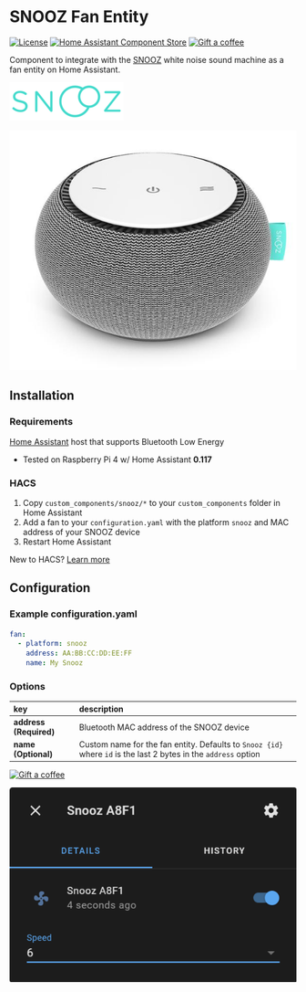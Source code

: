 # SNOOZ Fan Entity
[![License][license-shield]](LICENSE)
[![Home Assistant Component Store][hacsbadge]][hacs]
[![Gift a coffee][giftacoffeebadge]][giftacoffee]

Component to integrate with the [SNOOZ][snooz] white noise sound machine as a fan entity on Home Assistant.

![SNOOZ logo][snoozlogo]

![Image of a SNOOZ device][snoozdevice]

## Installation
### Requirements
[Home Assistant][homeassistant] host that supports Bluetooth Low Energy
  - Tested on Raspberry Pi 4 w/ Home Assistant **0.117**
  
### HACS
1. Copy `custom_components/snooz/*` to your `custom_components` folder in Home Assistant
2. Add a fan to your `configuration.yaml` with the platform `snooz` and MAC address of your SNOOZ device
2. Restart Home Assistant

New to HACS? [Learn more][hacsinstall]

## Configuration

### Example configuration.yaml
```yaml
fan:
  - platform: snooz
    address: AA:BB:CC:DD:EE:FF
    name: My Snooz
```

### Options
key | description
:--- | :---
**address (Required)** | Bluetooth MAC address of the SNOOZ device
**name (Optional)** | Custom name for the fan entity. Defaults to `Snooz {id}` where `id` is the last 2 bytes in the `address` option

[![Gift a coffee][giftacoffeebadgeblue]][giftacoffee]

![Screenshot of home assistant showing a power toggle and fan speed dropdown][screenshot]

[snooz]: https://getsnooz.com/
[snoozlogo]: snooz.png
[snoozdevice]: device.jpg
[homeassistant]: https://www.home-assistant.io/
[screenshot]: screenshot.png
[giftacoffee]: https://www.buymeacoffee.com/abrunkhorst
[giftacoffeebadge]: https://img.shields.io/badge/Gift%20a%20coffee-green.svg?style=flat
[giftacoffeebadgeblue]: https://img.shields.io/badge/Gift%20a%20coffee-blue.svg?style=for-the-badge
[commits-shield]: https://img.shields.io/github/commit-activity/y/AustinBrunkhorst/snooz.svg?style=flat
[commits]: https://github.com/custom-components/blueprint/commits/master
[hacs]: https://github.com/custom-components/hacs
[hacsinstall]: https://hacs.xyz/docs/installation/manual
[hacsbadge]: https://img.shields.io/badge/HACS-Custom-orange.svg?style=flat
[hacsfolder]: https://github.com/AustinBrunkhorst/snooz/tree/master/custom_components/snooz
[license-shield]: https://img.shields.io/github/license/AustinBrunkhorst/snooz.svg?style=flat
